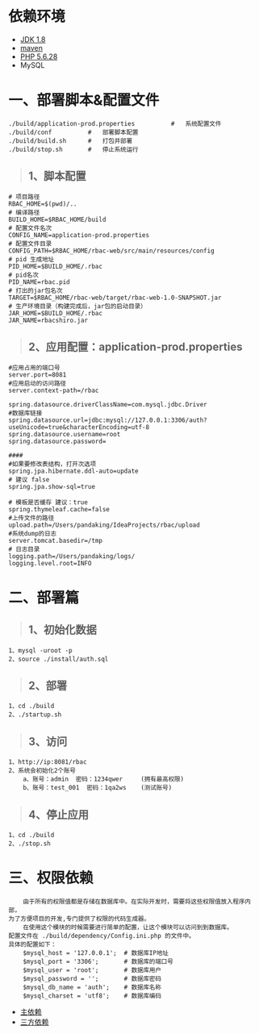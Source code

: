 # 依赖环境
*   [JDK 1.8](http://www.oracle.com/technetwork/java/javase/downloads/jdk8-downloads-2133151.html)
*   [maven](http://maven.apache.org/download.cgi)
*   [PHP 5.6.28](http://php.net/downloads.php)
*   MySQL

# 一、部署脚本&配置文件
	./build/application-prod.properties          #   系统配置文件
	./build/conf          #   部署脚本配置
	./build/build.sh      #   打包并部署
	./build/stop.sh       #   停止系统运行
>  ## 1、脚本配置
	# 项目路径
	RBAC_HOME=$(pwd)/..
	# 编译路径
	BUILD_HOME=$RBAC_HOME/build
	# 配置文件名次
	CONFIG_NAME=application-prod.properties
	# 配置文件目录
	CONFIG_PATH=$RBAC_HOME/rbac-web/src/main/resources/config
	# pid 生成地址
	PID_HOME=$BUILD_HOME/.rbac
	# pid名次
	PID_NAME=rbac.pid		
	# 打出的jar包名次
	TARGET=$RBAC_HOME/rbac-web/target/rbac-web-1.0-SNAPSHOT.jar
	# 生产环境目录（构建完成后，jar包的启动目录）
	JAR_HOME=$BUILD_HOME/.rbac      
	JAR_NAME=rbacshiro.jar

> ## 2、应用配置：application-prod.properties
	#应用占用的端口号
	server.port=8081
	#应用启动的访问路径
	server.context-path=/rbac
	
	spring.datasource.driverClassName=com.mysql.jdbc.Driver
	#数据库链接
	spring.datasource.url=jdbc:mysql://127.0.0.1:3306/auth?useUnicode=true&characterEncoding=utf-8
	spring.datasource.username=root
	spring.datasource.password=
	
	####
	#如果要修改表结构，打开次选项
	spring.jpa.hibernate.ddl-auto=update
	# 建议 false
	spring.jpa.show-sql=true
	
	# 模板是否缓存 建议：true
	spring.thymeleaf.cache=false
	#上传文件的路径
	upload.path=/Users/pandaking/IdeaProjects/rbac/upload
	#系统dump的日志
	server.tomcat.basedir=/tmp
	# 日志目录
	logging.path=/Users/pandaking/logs/
	logging.level.root=INFO

# 二、部署篇

> ## 1、初始化数据
    1、mysql -uroot -p
    2、source ./install/auth.sql
> ## 2、部署
    1、cd ./build
    2、./startup.sh
> ## 3、访问
    1、http://ip:8081/rbac
    2、系统会初始化2个账号
        a、账号：admin  密码：1234qwer     (拥有最高权限)
        b、账号：test_001  密码：1qa2ws    (测试账号)
> ## 4、停止应用
    1、cd ./build
    2、./stop.sh

# 三、权限依赖
        由于所有的权限值都是存储在数据库中。在实际开发时，需要将这些权限值放入程序内部，
    为了方便项目的开发,专门提供了权限的代码生成器。
        在使用这个模块的时候需要进行简单的配置，让这个模块可以访问到到数据库。
    配置文件在 ./build/dependency/Config.ini.php 的文件中。
    具体的配置如下：
        $mysql_host = '127.0.0.1';  # 数据库IP地址
        $mysql_port = '3306';       # 数据库的端口号
        $mysql_user = 'root';       # 数据库用户
        $mysql_password = '';       # 数据库密码
        $mysql_db_name = 'auth';    # 数据库名称
        $mysql_charset = 'utf8';    # 数据库编码
        
*   [主依赖](MainDependency.md)
*   [三方依赖](ThirdDependency.md)